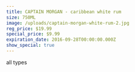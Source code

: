 ```yaml
---
title: CAPTAIN MORGAN - caribbean white rum
size: 750ML
image: /uploads/captain-morgan-white-rum-2.jpg
reg_price: $19.99
special_price: $9.99
expiration_date: 2016-09-28T00:00:00.000Z
show_special: true
---
```



all types